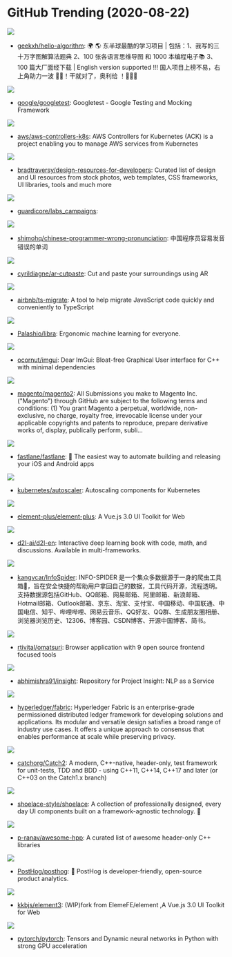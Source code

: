 # GitHub Trending (2020-08-22)

![](https://img.shields.io/badge/Java-New%20899-green?style=flat-square&logo=appveyor)
- [geekxh/hello-algorithm](https://github.com/geekxh/hello-algorithm): 🌍 🌎 东半球最酷的学习项目 | 包括：1、我写的三十万字图解算法题典 2、100 张各语言思维导图 和 1000 本编程电子📚 3、100 篇大厂面经下载 | English version supported !!! 国人项目上榜不易，右上角助力一波 🚀🚀！干就对了，奥利给 ！💪💪💪

![](https://img.shields.io/badge/C%2B%2B-New%20122-green?style=flat-square&logo=appveyor)
- [google/googletest](https://github.com/google/googletest): Googletest - Google Testing and Mocking Framework

![](https://img.shields.io/badge/Go-New%20110-green?style=flat-square&logo=appveyor)
- [aws/aws-controllers-k8s](https://github.com/aws/aws-controllers-k8s): AWS Controllers for Kubernetes (ACK) is a project enabling you to manage AWS services from Kubernetes

![](https://img.shields.io/badge/none-New%20391-green?style=flat-square&logo=appveyor)
- [bradtraversy/design-resources-for-developers](https://github.com/bradtraversy/design-resources-for-developers): Curated list of design and UI resources from stock photos, web templates, CSS frameworks, UI libraries, tools and much more

![](https://img.shields.io/badge/Java-New%2041-green?style=flat-square&logo=appveyor)
- [guardicore/labs_campaigns](https://github.com/guardicore/labs_campaigns): 

![](https://img.shields.io/badge/none-New%20100-green?style=flat-square&logo=appveyor)
- [shimohq/chinese-programmer-wrong-pronunciation](https://github.com/shimohq/chinese-programmer-wrong-pronunciation): 中国程序员容易发音错误的单词

![](https://img.shields.io/badge/TypeScript-New%20121-green?style=flat-square&logo=appveyor)
- [cyrildiagne/ar-cutpaste](https://github.com/cyrildiagne/ar-cutpaste): Cut and paste your surroundings using AR

![](https://img.shields.io/badge/TypeScript-New%20380-green?style=flat-square&logo=appveyor)
- [airbnb/ts-migrate](https://github.com/airbnb/ts-migrate): A tool to help migrate JavaScript code quickly and conveniently to TypeScript

![](https://img.shields.io/badge/Python-New%20184-green?style=flat-square&logo=appveyor)
- [Palashio/libra](https://github.com/Palashio/libra): Ergonomic machine learning for everyone.

![](https://img.shields.io/badge/C%2B%2B-New%20110-green?style=flat-square&logo=appveyor)
- [ocornut/imgui](https://github.com/ocornut/imgui): Dear ImGui: Bloat-free Graphical User interface for C++ with minimal dependencies

![](https://img.shields.io/badge/PHP-New%2023-green?style=flat-square&logo=appveyor)
- [magento/magento2](https://github.com/magento/magento2): All Submissions you make to Magento Inc. ("Magento") through GitHub are subject to the following terms and conditions: (1) You grant Magento a perpetual, worldwide, non-exclusive, no charge, royalty free, irrevocable license under your applicable copyrights and patents to reproduce, prepare derivative works of, display, publically perform, subli…

![](https://img.shields.io/badge/Ruby-New%2052-green?style=flat-square&logo=appveyor)
- [fastlane/fastlane](https://github.com/fastlane/fastlane): 🚀 The easiest way to automate building and releasing your iOS and Android apps

![](https://img.shields.io/badge/Go-New%2022-green?style=flat-square&logo=appveyor)
- [kubernetes/autoscaler](https://github.com/kubernetes/autoscaler): Autoscaling components for Kubernetes

![](https://img.shields.io/badge/TypeScript-New%2071-green?style=flat-square&logo=appveyor)
- [element-plus/element-plus](https://github.com/element-plus/element-plus): A Vue.js 3.0 UI Toolkit for Web

![](https://img.shields.io/badge/Python-New%2087-green?style=flat-square&logo=appveyor)
- [d2l-ai/d2l-en](https://github.com/d2l-ai/d2l-en): Interactive deep learning book with code, math, and discussions. Available in multi-frameworks.

![](https://img.shields.io/badge/Python-New%20193-green?style=flat-square&logo=appveyor)
- [kangvcar/InfoSpider](https://github.com/kangvcar/InfoSpider): INFO-SPIDER 是一个集众多数据源于一身的爬虫工具箱🧰，旨在安全快捷的帮助用户拿回自己的数据，工具代码开源，流程透明。支持数据源包括GitHub、QQ邮箱、网易邮箱、阿里邮箱、新浪邮箱、Hotmail邮箱、Outlook邮箱、京东、淘宝、支付宝、中国移动、中国联通、中国电信、知乎、哔哩哔哩、网易云音乐、QQ好友、QQ群、生成朋友圈相册、浏览器浏览历史、12306、博客园、CSDN博客、开源中国博客、简书。

![](https://img.shields.io/badge/JavaScript-New%2061-green?style=flat-square&logo=appveyor)
- [rtivital/omatsuri](https://github.com/rtivital/omatsuri): Browser application with 9 open source frontend focused tools

![](https://img.shields.io/badge/Python-New%2033-green?style=flat-square&logo=appveyor)
- [abhimishra91/insight](https://github.com/abhimishra91/insight): Repository for Project Insight: NLP as a Service

![](https://img.shields.io/badge/Go-New%2084-green?style=flat-square&logo=appveyor)
- [hyperledger/fabric](https://github.com/hyperledger/fabric): Hyperledger Fabric is an enterprise-grade permissioned distributed ledger framework for developing solutions and applications. Its modular and versatile design satisfies a broad range of industry use cases. It offers a unique approach to consensus that enables performance at scale while preserving privacy.

![](https://img.shields.io/badge/C%2B%2B-New%2031-green?style=flat-square&logo=appveyor)
- [catchorg/Catch2](https://github.com/catchorg/Catch2): A modern, C++-native, header-only, test framework for unit-tests, TDD and BDD - using C++11, C++14, C++17 and later (or C++03 on the Catch1.x branch)

![](https://img.shields.io/badge/TypeScript-New%20106-green?style=flat-square&logo=appveyor)
- [shoelace-style/shoelace](https://github.com/shoelace-style/shoelace): A collection of professionally designed, every day UI components built on a framework-agnostic technology. 🥾

![](https://img.shields.io/badge/none-New%2090-green?style=flat-square&logo=appveyor)
- [p-ranav/awesome-hpp](https://github.com/p-ranav/awesome-hpp): A curated list of awesome header-only C++ libraries

![](https://img.shields.io/badge/Python-New%2058-green?style=flat-square&logo=appveyor)
- [PostHog/posthog](https://github.com/PostHog/posthog): 🦔 PostHog is developer-friendly, open-source product analytics.

![](https://img.shields.io/badge/Vue-New%2025-green?style=flat-square&logo=appveyor)
- [kkbjs/element3](https://github.com/kkbjs/element3): (WIP)fork from ElemeFE/element ,A Vue.js 3.0 UI Toolkit for Web

![](https://img.shields.io/badge/C%2B%2B-New%2056-green?style=flat-square&logo=appveyor)
- [pytorch/pytorch](https://github.com/pytorch/pytorch): Tensors and Dynamic neural networks in Python with strong GPU acceleration

